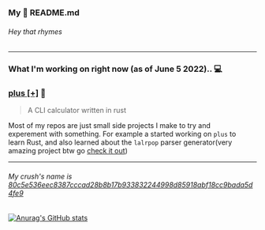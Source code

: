 ### My 👋 README.md
###### Hey that rhymes

---

### What I'm working on right now (as of June 5 2022).. 💻 

### [plus [+]](https://github.com/NalinPlad/plus) 🧮
> A CLI calculator written in rust

Most of my repos are just small side projects I make to try and  
experement with something. For example a started working on `plus` to  
learn Rust, and also learned about the `lalrpop` parser generator(very   
amazing project btw go [check it out](https://github.com/lalrpop/lalrpop))
  
---  

###### My crush's name is [80c5e536eec8387cccad28b8b17b933832244998d85918abf18cc9bada5d4fe9](https://www.zkcrush.xyz/crush?hash=c184de17b286f57d97606c11f318d1fd726257f8db66ad8184c3db011b7d530c&name=NalinPlad)

[![Anurag's GitHub stats](https://github-readme-stats.vercel.app/api?username=NalinPlad&show_icons=true&theme=radical)](https://github.com/anuraghazra/github-readme-stats)
